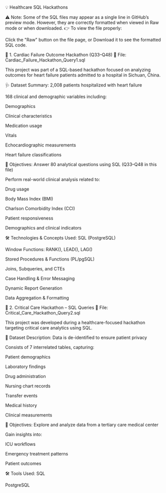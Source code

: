 💡 Healthcare SQL Hackathons

⚠️ Note: Some of the SQL files may appear as a single line in GitHub’s preview mode. However, they are correctly formatted when viewed in Raw mode or when downloaded.
👉 To view the file properly:

Click the "Raw" button on the file page, or
Download it to see the formatted SQL code.


📌 1. Cardiac Failure Outcome Hackathon (Q33–Q48)
📁 File: Cardiac_Failure_Hackathon_Query1.sql

This project was part of a SQL-based hackathon focused on analyzing outcomes for heart failure patients admitted to a hospital in Sichuan, China.

🩺 Dataset Summary:
2,008 patients hospitalized with heart failure

168 clinical and demographic variables including:

Demographics

Clinical characteristics

Medication usage

Vitals

Echocardiographic measurements

Heart failure classifications

🎯 Objectives:
Answer 80 analytical questions using SQL (Q33–Q48 in this file)

Perform real-world clinical analysis related to:

Drug usage

Body Mass Index (BMI)

Charlson Comorbidity Index (CCI)

Patient responsiveness

Demographics and clinical indicators

🛠️ Technologies & Concepts Used:
SQL (PostgreSQL)

Window Functions: RANK(), LEAD(), LAG()

Stored Procedures & Functions (PL/pgSQL)

Joins, Subqueries, and CTEs

Case Handling & Error Messaging

Dynamic Report Generation

Data Aggregation & Formatting

📌 2. Critical Care Hackathon – SQL Queries
📁 File: Critical_Care_Hackathon_Query2.sql

This project was developed during a healthcare-focused hackathon targeting critical care analytics using SQL.

🏥 Dataset Description:
Data is de-identified to ensure patient privacy

Consists of 7 interrelated tables, capturing:

Patient demographics

Laboratory findings

Drug administration

Nursing chart records

Transfer events

Medical history

Clinical measurements

🎯 Objectives:
Explore and analyze data from a tertiary care medical center

Gain insights into:

ICU workflows

Emergency treatment patterns

Patient outcomes

🛠️ Tools Used:
SQL

PostgreSQL
